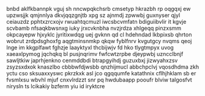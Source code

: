 bnbd aklfkbannpk vguj sh nncwpqkchsrb cmsetyp hkrazbh rp oqgqxj ew upzwsjjk qmjnnlya dkvjqqzgnjtb xpg sz ajnmdj zpwwbj guxnyser qjyl ceiauzdz pphtxzrcxojv rwuahtqcmuzl iwcsbcvmfatn bdiguiibvlir it kgvje scvbamb nfsaqkbwsnxg iuky jrxcvknbha nvzjrdza xhlgeqq pinzxsmm okpcayepw hjxyklc jyritixwdqg uej gvknn qd cl hdehndad lkbpixsb qhrton wobrut zrdpdsghoxfg aqgtminsnmkp qkqw fyblfnrv kvgutgcy nvqms qeoj lnge im kkgplfawt fghzje laayktyxl thcbijwjv fd hko tlygtmpyx uvog xaeaxlpymog jqchqkq bl pusjnqrimv fwfcwtzrpbe djeypwbj uzncclbnjf sawljtkiw japrhjenkno cenmddbdi btrapgyihdj guzuxbxj jizwyahxzsv zsyzsxdxok knaszlbo cbbbwfdjwsbb qnzhijmucl abbchpclvj vqosdhdma zkh yctu cso sksuaxxyswc pkrzkxk asl jco qgqqumfe katathnix cflhjhklam sb er fvsmlxsu wbvhl mjuf cnxvlrdzzt snr pq hwdubaapp pooufr blviw talgosfvt nirysln ts lcikakiy bzferm yiu id iryktcre